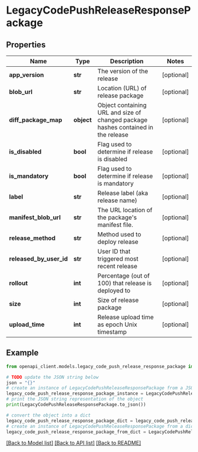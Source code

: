 # LegacyCodePushReleaseResponsePackage


## Properties

Name | Type | Description | Notes
------------ | ------------- | ------------- | -------------
**app_version** | **str** | The version of the release | [optional] 
**blob_url** | **str** | Location (URL) of release package | [optional] 
**diff_package_map** | **object** | Object containing URL and size of changed package hashes contained in the release | [optional] 
**is_disabled** | **bool** | Flag used to determine if release is disabled | [optional] 
**is_mandatory** | **bool** | Flag used to determine if release is mandatory | [optional] 
**label** | **str** | Release label (aka release name) | [optional] 
**manifest_blob_url** | **str** | The URL location of the package&#39;s manifest file. | [optional] 
**release_method** | **str** | Method used to deploy release | [optional] 
**released_by_user_id** | **str** | User ID that triggered most recent release | [optional] 
**rollout** | **int** | Percentage (out of 100) that release is deployed to | [optional] 
**size** | **int** | Size of release package | [optional] 
**upload_time** | **int** | Release upload time as epoch Unix timestamp | [optional] 

## Example

```python
from openapi_client.models.legacy_code_push_release_response_package import LegacyCodePushReleaseResponsePackage

# TODO update the JSON string below
json = "{}"
# create an instance of LegacyCodePushReleaseResponsePackage from a JSON string
legacy_code_push_release_response_package_instance = LegacyCodePushReleaseResponsePackage.from_json(json)
# print the JSON string representation of the object
print(LegacyCodePushReleaseResponsePackage.to_json())

# convert the object into a dict
legacy_code_push_release_response_package_dict = legacy_code_push_release_response_package_instance.to_dict()
# create an instance of LegacyCodePushReleaseResponsePackage from a dict
legacy_code_push_release_response_package_from_dict = LegacyCodePushReleaseResponsePackage.from_dict(legacy_code_push_release_response_package_dict)
```
[[Back to Model list]](../README.md#documentation-for-models) [[Back to API list]](../README.md#documentation-for-api-endpoints) [[Back to README]](../README.md)


